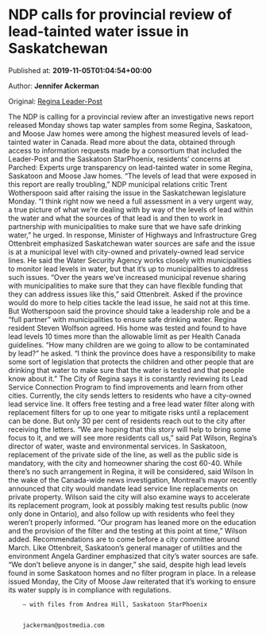 
# NDP calls for provincial review of lead-tainted water issue in Saskatchewan

Published at: **2019-11-05T01:04:54+00:00**

Author: **Jennifer Ackerman**

Original: [Regina Leader-Post](https://leaderpost.com/news/local-news/ndp-calls-for-provincial-review-of-lead-tainted-water-issue-in-saskatchewan)

The NDP is calling for a provincial review after an investigative news report released Monday shows tap water samples from some Regina, Saskatoon, and Moose Jaw homes were among the highest measured levels of lead-tainted water in Canada.
Read more about the data, obtained through access to information requests made by a consortium that included the Leader-Post and the Saskatoon StarPhoenix, residents’ concerns at Parched: Experts urge transparency on lead-tainted water in some Regina, Saskatoon and Moose Jaw homes.
“The levels of lead that were exposed in this report are really troubling,” NDP municipal relations critic Trent Wotherspoon said after raising the issue in the Saskatchewan legislature Monday.
“I think right now we need a full assessment in a very urgent way, a true picture of what we’re dealing with by way of the levels of lead within the water and what the sources of that lead is and then to work in partnership with municipalities to make sure that we have safe drinking water,” he urged.
In response, Minister of Highways and Infrastructure Greg Ottenbreit emphasized Saskatchewan water sources are safe and the issue is at a municipal level with city-owned and privately-owned lead service lines.
He said the Water Security Agency works closely with municipalities to monitor lead levels in water, but that it’s up to municipalities to address such issues.
“Over the years we’ve increased municipal revenue sharing with municipalities to make sure that they can have flexible funding that they can address issues like this,” said Ottenbreit.
Asked if the province would do more to help cities tackle the lead issue, he said not at this time.
But Wotherspoon said the province should take a leadership role and be a “full partner” with municipalities to ensure safe drinking water.
Regina resident Steven Wolfson agreed. His home was tested and found to have lead levels 10 times more than the allowable limit as per Health Canada guidelines.
“How many children are we going to allow to be contaminated by lead?” he asked. “I think the province does have a responsibility to make some sort of legislation that protects the children and other people that are drinking that water to make sure that the water is tested and that people know about it.”
The City of Regina says it is constantly reviewing its Lead Service Connection Program to find improvements and learn from other cities.
Currently, the city sends letters to residents who have a city-owned lead service line. It offers free testing and a free lead water filter along with replacement filters for up to one year to mitigate risks until a replacement can be done. But only 30 per cent of residents reach out to the city after receiving the letters.
“We are hoping that this story will help to bring some focus to it, and we will see more residents call us,” said Pat Wilson, Regina’s director of water, waste and environmental services.
In Saskatoon, replacement of the private side of the line, as well as the public side is mandatory, with the city and homeowner sharing the cost 60-40. While there’s no such arrangement in Regina, it will be considered, said Wilson
In the wake of the Canada-wide news investigation, Montreal’s mayor recently announced that city would mandate lead service line replacements on private property.
Wilson said the city will also examine ways to accelerate its replacement program, look at possibly making test results public (now only done in Ontario), and also follow up with residents who feel they weren’t properly informed.
“Our program has leaned more on the education and the provision of the filter and the testing at this point at time,” Wilson added. Recommendations are to come before a city committee around March.
Like Ottenbreit, Saskatoon’s general manager of utilities and the environment Angela Gardiner emphasized that city’s water sources are safe. “We don’t believe anyone is in danger,” she said, despite high lead levels found in some Saskatoon homes and no filter program in place.
In a release issued Monday, the City of Moose Jaw reiterated that it’s working to ensure its water supply is in compliance with regulations.

        — with files from Andrea Hill, Saskatoon StarPhoenix
      

        jackerman@postmedia.com
      
